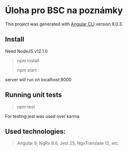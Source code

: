 # Úloha pro BSC na poznámky

This project was generated with [Angular CLI](https://github.com/angular/angular-cli) version 9.0.3.

## Install
Need NodeJS v12.1.0
> npm install
>
> npm start

server will run on localhost:9000

## Running unit tests
> npm test

For testing jest was used over karma

## Used technologies:
> Angular 9, NgRx 8.6, Jest 25, NgxTranslate 12, etc.
